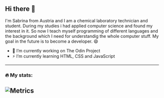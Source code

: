 ## Hi there 👋

I'm Sabrina from Austria and I am a chemical laboratory technician and student. During my studies i had applied computer science and found my interest in it. So now I teach myself programming of different languages and the background which I need for understandig the whole computer stuff. My goal in the future is to become a developer. :smile:

- 🌱 I’m currently working on The Odin Project
- ⚡ I’m currently learning HTML, CSS and JavaScript
---
### 🔥 My stats:
![Metrics](https://metrics.lecoq.io/saaniela?template=classic&base.community=0&base.repositories=0&languages=1&base.indepth=false&base.hireable=false&languages.limit=8&languages.threshold=0%25&languages.other=false&languages.colors=github&languages.sections=most-used&languages.indepth=false&languages.analysis.timeout=15&languages.categories=markup%2C%20programming&languages.recent.categories=markup%2C%20programming&languages.recent.load=300&languages.recent.days=14&config.timezone=Europe%2FVienna)
---

